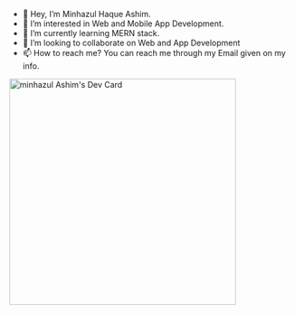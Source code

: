 - 👋 Hey, I’m Minhazul Haque Ashim.
- 👀 I’m interested in Web and Mobile App Development.
- 🌱 I’m currently learning MERN stack.
- 💞️ I’m looking to collaborate on Web and App Development
- 📫 How to reach me? You can reach me through my Email given on my info.

<a href="https://app.daily.dev/DailyDevTips"><img src="https://github.com/minhazul-ashim/devcard-autocommit/main/devcard.svg" width="400" alt="minhazul Ashim's Dev Card"/></a>
